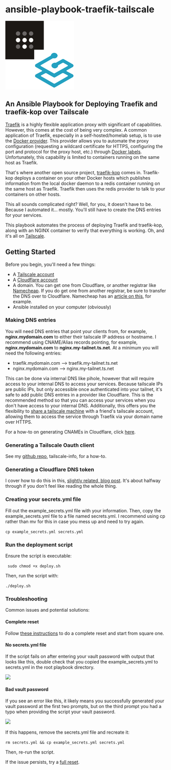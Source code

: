 # ansible-playbook-traefik-tailscale

![](/static/traefik-tailscale.png)

## An Ansible Playbook for Deploying Traefik and traefik-kop over Tailscale

[Traefik](https://traefik.io) is a highly flexible application proxy with significant of capabilities. However, this comes at the cost of being very complex. A common application of Traefik, especially in a self-hosted/homelab setup, is to use the [Docker provider](https://doc.traefik.io/traefik/providers/docker/). This provider allows you to automate the proxy configuration (requesting a wildcard certificate for HTTPS, configuring the port and protocol for the proxy host, etc.) through [Docker labels](https://docs.docker.com/engine/manage-resources/labels/). Unfortunately, this capability is limited to containers running on the same host as Traefik. 

That's where another open source project, [traefik-kop](https://github.com/jittering/traefik-kop) comes in. Traefik-kop deploys a container on your other Docker hosts which publishes information from the local docker daemon to a redis container running on the same host as Traefik. Traefik then uses the redis provider to talk to your containers on other hosts. 

This all sounds complicated right? Well, for you, it doesn't have to be. Because I automated it... mostly. You'll still have to create the DNS entries for your services. 

This playbook automates the process of deploying Traefik and traefik-kop, along with an NGINX container to verify that everything is working. Oh, and it's all on [Tailscale](https://github.com/joshrnoll/tailscale-info).

## Getting Started

Before you begin, you'll need a few things:

- A [Tailscale account](https://tailscale.com)
- A [Cloudflare account](https://cloudflare.com)
- A domain. You can get one from Cloudflare, or another registrar like [Namecheap](https://namecheap.com). If you do get one from another registrar, be sure to transfer the DNS over to Cloudflare. Namecheap has an [article on this](https://www.namecheap.com/support/knowledgebase/article.aspx/9607/2210/how-to-set-up-dns-records-for-your-domain-in-a-cloudflare-account/), for example.
- Ansible installed on your computer (obviously)

### Making DNS entries

You will need DNS entries that point your clients from, for example, **nginx.mydomain.com** to either their tailscale IP address or hostname. I recommend using CNAME/Alias records pointing, for example, **nginx.mydomain.com** to **nginx.my-tailnet.ts.net**. At a minimum you will need the following entries:

- traefik.mydomain.com --> traefik.my-tailnet.ts.net
- nginx.mydomain.com --> nginx.my-tailnet.ts.net

This can be done via internal DNS like pihole, however that will require access to your internal DNS to access your services. Because tailscale IPs are public IPs, but only accessible once authenticated into your tailnet, it's safe to add public DNS entries in a provider like Cloudflare. This is the recommended method so that you can access your services when you don't have access to your internal DNS. Additionally, this offers you the flexibility to [share a tailscale machine](https://tailscale.com/kb/1084/sharing) with a friend's tailscale account, allowing them to access the service through Traefik via your domain name over HTTPS.

For a how-to on generating CNAMEs in Cloudflare, click [here](/CLOUDFLARE.md).

### Generating a Tailscale Oauth client

See my [github repo](https://github.com/joshrnoll/tailscale-info), tailscale-info, for a how-to. 

### Generating a Cloudflare DNS token

I cover how to do this in this, [slightly related, blog post](https://joshrnoll.com/implementing-sso-using-authentik-and-nginx-reverse-proxy-manager/). It's about halfway through if you don't feel like reading the whole thing. 

### Creating your secrets.yml file

Fill out the example_secrets.yml file with your information. Then, copy the example_secrets.yml file to a file named secrets.yml. I recommend using cp rather than mv for this in case you mess up and need to try again.

```cp example_secrets.yml secrets.yml```

### Run the deployment script

Ensure the script is executable:

``` sudo chmod +x deploy.sh```

Then, run the script with:

```./deploy.sh```

### Troubleshooting

Common issues and potential solutions:

#### Complete reset

Follow [these instructions](/RESET.md) to do a complete reset and start from square one.

#### No secrets.yml file
If the script fails on after entering your vault password with output that looks like this, double check that you copied the example_secrets.yml to secrets.yml in the root playbook directory. 

![](/static/no-secrets-file.png)

#### Bad vault password
If you see an error like this, it likely means you successfully generated your vault password at the first two prompts, but on the third prompt you had a typo when providing the script your vault password. 

![](/static/bad-vault-pass.png)

If this happens, remove the secrets.yml file and recreate it:

```rm secrets.yml && cp example_secrets.yml secrets.yml```

Then, re-run the script.

If the issue persists, try a [full reset](/RESET.md).
